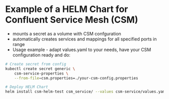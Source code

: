 # Example of a HELM Chart for Confluent Service Mesh (CSM)
- mounts a secret as a volume with CSM confguration
- automatically creates services and mappings for all specified ports in range
- Usage example - adapt values.yaml to your needs, have your CSM configuration ready and do:

```bash
# Create secret from config
kubectl create secret generic \
    csm-service-properties \
    --from-file=csm.properties=./your-csm-config.properties

# Deploy HELM Chart
helm install csm-helm-test csm_service/ --values csm-service/values.yaml
```
